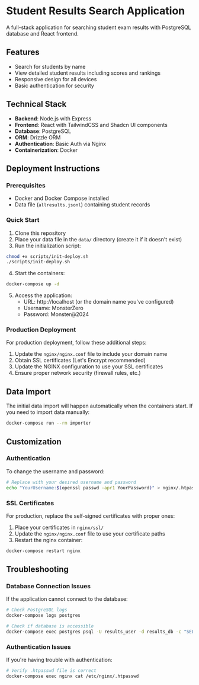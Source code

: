 # Student Results Search Application

A full-stack application for searching student exam results with PostgreSQL database and React frontend.

## Features

- Search for students by name
- View detailed student results including scores and rankings
- Responsive design for all devices
- Basic authentication for security

## Technical Stack

- **Backend**: Node.js with Express
- **Frontend**: React with TailwindCSS and Shadcn UI components
- **Database**: PostgreSQL
- **ORM**: Drizzle ORM
- **Authentication**: Basic Auth via Nginx
- **Containerization**: Docker

## Deployment Instructions

### Prerequisites

- Docker and Docker Compose installed
- Data file (`allresults.jsonl`) containing student records

### Quick Start

1. Clone this repository
2. Place your data file in the `data/` directory (create it if it doesn't exist)
3. Run the initialization script:

```bash
chmod +x scripts/init-deploy.sh
./scripts/init-deploy.sh
```

4. Start the containers:

```bash
docker-compose up -d
```

5. Access the application:
   - URL: http://localhost (or the domain name you've configured)
   - Username: MonsterZero
   - Password: Monster@2024

### Production Deployment

For production deployment, follow these additional steps:

1. Update the `nginx/nginx.conf` file to include your domain name
2. Obtain SSL certificates (Let's Encrypt recommended)
3. Update the NGINX configuration to use your SSL certificates
4. Ensure proper network security (firewall rules, etc.)

## Data Import

The initial data import will happen automatically when the containers start. If you need to import data manually:

```bash
docker-compose run --rm importer
```

## Customization

### Authentication

To change the username and password:

```bash
# Replace with your desired username and password
echo "YourUsername:$(openssl passwd -apr1 YourPassword)" > nginx/.htpasswd
```

### SSL Certificates

For production, replace the self-signed certificates with proper ones:

1. Place your certificates in `nginx/ssl/`
2. Update the `nginx/nginx.conf` file to use your certificate paths
3. Restart the nginx container:

```bash
docker-compose restart nginx
```

## Troubleshooting

### Database Connection Issues

If the application cannot connect to the database:

```bash
# Check PostgreSQL logs
docker-compose logs postgres

# Check if database is accessible
docker-compose exec postgres psql -U results_user -d results_db -c "SELECT 'connected';"
```

### Authentication Issues

If you're having trouble with authentication:

```bash
# Verify .htpasswd file is correct
docker-compose exec nginx cat /etc/nginx/.htpasswd
```